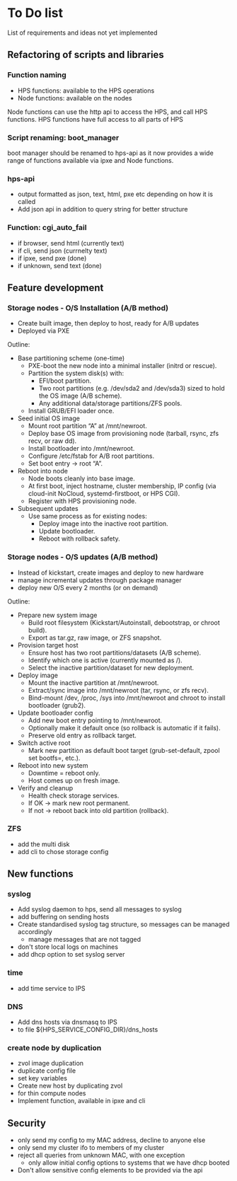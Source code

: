 
# To Do list

List of requirements and ideas not yet implemented


## Refactoring of scripts and libraries

### Function naming

- HPS functions: available to the HPS operations
- Node functions: available on the nodes

Node functions can use the http api to access the HPS, and call HPS functions. 
HPS functions have full access to all parts of HPS

### Script renaming: boot_manager

boot manager should be renamed to hps-api as it now provides a wide range of functions available via ipxe and Node functions.

### hps-api

- output formatted as json, text, html, pxe etc depending on how it is called
- Add json api in addition to query string for better structure

### Function: cgi_auto_fail

- if browser, send html (currently text)
- if cli, send json (currnelty text)
- if ipxe, send pxe (done)
- if unknown, send text (done)

## Feature development

### Storage nodes - O/S Installation (A/B method)

- Create built image, then deploy to host, ready for A/B updates
- Deployed via PXE

Outline:

- Base partitioning scheme (one-time)
  - PXE-boot the new node into a minimal installer (initrd or rescue).
  - Partition the system disk(s) with:
      - EFI/boot partition.
      - Two root partitions (e.g. /dev/sda2 and /dev/sda3) sized to hold the OS image (A/B scheme).
      - Any additional data/storage partitions/ZFS pools.
  - Install GRUB/EFI loader once.
- Seed initial OS image
  - Mount root partition “A” at /mnt/newroot.
  - Deploy base OS image from provisioning node (tarball, rsync, zfs recv, or raw dd).
  - Install bootloader into /mnt/newroot.
  - Configure /etc/fstab for A/B root partitions.
  - Set boot entry → root “A”.
- Reboot into node
  - Node boots cleanly into base image.
  - At first boot, inject hostname, cluster membership, IP config (via cloud-init NoCloud, systemd-firstboot, or HPS CGI).
  - Register with HPS provisioning node.
- Subsequent updates
  - Use same process as for existing nodes:
      - Deploy image into the inactive root partition.
      - Update bootloader.
      - Reboot with rollback safety.

### Storage nodes - O/S updates (A/B method)

- Instead of kickstart, create images and deploy to new hardware
- manage incremental updates through package manager
- deploy new O/S every 2 months (or on demand)

Outline:

- Prepare new system image
  - Build root filesystem (Kickstart/Autoinstall, debootstrap, or chroot build).
  - Export as tar.gz, raw image, or ZFS snapshot.
- Provision target host
  - Ensure host has two root partitions/datasets (A/B scheme).
  - Identify which one is active (currently mounted as /).
  - Select the inactive partition/dataset for new deployment.
- Deploy image
  - Mount the inactive partition at /mnt/newroot.
  - Extract/sync image into /mnt/newroot (tar, rsync, or zfs recv).
  - Bind-mount /dev, /proc, /sys into /mnt/newroot and chroot to install bootloader (grub2).
- Update bootloader config
  - Add new boot entry pointing to /mnt/newroot.
  - Optionally make it default once (so rollback is automatic if it fails).
  - Preserve old entry as rollback target.
- Switch active root
  - Mark new partition as default boot target (grub-set-default, zpool set bootfs=, etc.).
- Reboot into new system
  - Downtime = reboot only.
  - Host comes up on fresh image.
- Verify and cleanup
  - Health check storage services.
  - If OK → mark new root permanent.
  - If not → reboot back into old partition (rollback).



### ZFS

- add the multi disk 
- add cli to chose storage config

## New functions

### syslog

- Add syslog daemon to hps, send all messages to syslog
- add buffering on sending hosts
- Create standardised syslog tag structure, so messages can be managed accordingly
  - manage messages that are not tagged
- don't store local logs on machines
- add dhcp option to set syslog server

### time

- add time service to IPS

### DNS

- Add dns hosts via dnsmasq to IPS
- to file ${HPS_SERVICE_CONFIG_DIR}/dns_hosts

### create node by duplication

- zvol image duplication
- duplicate config file
- set key variables
- Create new host by duplicating zvol
- for thin compute nodes
- Implement function, available in ipxe and cli


## Security

- only send my config to my MAC address, decline to anyone else
- only send my cluster ifo to members of my cluster
- reject all queries from unknown MAC, with one exception
  - only allow initial config options to systems that we have dhcp booted
- Don't allow sensitive config elements to be provided via the api



